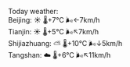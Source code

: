 Today weather:  
Beijing: ☀️   🌡️+7°C 🌬️←7km/h  
Tianjin: ☀️   🌡️+5°C 🌬️↖7km/h  
Shijiazhuang: ⛅️  🌡️+10°C 🌬️↓5km/h  
Tangshan: ☁️   🌡️+6°C 🌬️↖11km/h  
